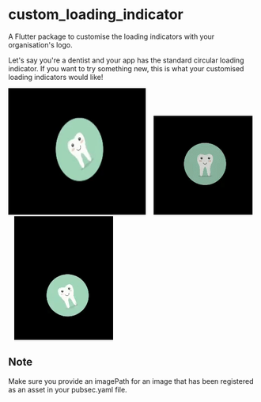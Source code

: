 # custom_loading_indicator

A Flutter package to customise the loading indicators with your organisation's logo.

Let's say you're a dentist and your app has the standard circular loading indicator. If you want to try
something new, this is what your customised loading indicators would like! 
<p float="left">
<img src="https://github.com/harshadmanglani/custom_loading_indicator/raw/master/circular.gif" />
&nbsp&nbsp
<img src="https://github.com/harshadmanglani/custom_loading_indicator/raw/master/fade.gif" />
&nbsp&nbsp
<img src="https://github.com/harshadmanglani/custom_loading_indicator/raw/master/oscillatory.gif" />
</p>

## Note
Make sure you provide an imagePath for an image that has been registered as an asset in your pubsec.yaml file.
